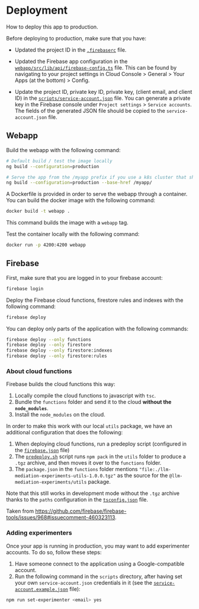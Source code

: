 # Deployment

How to deploy this app to production.

Before deploying to production, make sure that you have:

- Updated the project ID in the [`.firebaserc`](./.firebaserc) file.
- Updated the Firebase app configuration in the [`webapp/src/lib/api/firebase-config.ts`](./webapp/src/lib/api/firebase-config.ts) file. This can be found by navigating to your project settings in Cloud Console > General > Your Apps (at the bottom) > Config. 

- Update the project ID, private key ID, private key, (client email, and client ID) in the [`scripts/service-account.json`](./scripts/service-account.json) file. You can generate a private key in the Firebase console under `Project settings` > `Service accounts`. The fields of the generated JSON file should be copied to the `service-account.json` file.

## Webapp

Build the webapp with the following command:

```bash
# Default build / test the image locally
ng build --configuration=production

# Serve the app from the /myapp prefix if you use a k8s cluster that shares the same domain for multiple services.
ng build --configuration=production --base-href /myapp/
```

A Dockerfile is provided in order to serve the webapp through a container.
You can build the docker image with the following command:

```bash
docker build -t webapp .
```

This command builds the image with a `webapp` tag.

Test the container locally with the following command:

```bash
docker run -p 4200:4200 webapp
```

## Firebase

First, make sure that you are logged in to your firebase account:

```bash
firebase login
```

Deploy the Firebase cloud functions, firestore rules and indexes with the following command:

```bash
firebase deploy
```

You can deploy only parts of the application with the following commands:

```bash
firebase deploy --only functions
firebase deploy --only firestore
firebase deploy --only firestore:indexes
firebase deploy --only firestore:rules
```

### About cloud functions

Firebase builds the cloud functions this way:

1. Locally compile the cloud functions to javascript with `tsc`.
2. Bundle the `functions` folder and send it to the cloud **without the `node_modules`**.
3. Install the `node_modules` on the cloud.

In order to make this work with our local `utils` package, we have an additional configuration that does the following:

1. When deploying cloud functions, run a predeploy script (configured in the [`firebase.json`](../firebase.json) file)
2. The [`predeploy.sh`](../functions/predeploy.sh) script runs `npm pack` in the `utils` folder to produce a `.tgz` archive, and then moves it over to the `functions` folder.
3. The `package.json` in the `functions` folder mentions `"file:./llm-mediation-experiments-utils-1.0.0.tgz"` as the source for the `@llm-mediation-experiments/utils` package.

Note that this still works in development mode without the `.tgz` archive thanks to the `paths` configuration in the [`tsconfig.json`](../functions/tsconfig.json) file.

Taken from https://github.com/firebase/firebase-tools/issues/968#issuecomment-460323113.

### Adding experimenters

Once your app is running in production, you may want to add experimenter accounts. To do so, follow these steps:

1. Have someone connect to the application using a Google-compatible account.
2. Run the following command in the `scripts` directory, after having set your own `service-account.json` credentials in it (see the [`service-account.example.json`](./scripts/service-account.example.json) file):

```bash
npm run set-experimenter <email> yes
```
